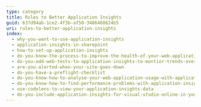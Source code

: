 ```yaml
---
type: category
title: Rules to Better Application Insights
guid: 637d94ab-1ce2-4f3b-af50-3486460624b5
uri: rules-to-better-application-insights
index:
  - why-you-want-to-use-application-insights
  - application-insights-in-sharepoint
  - how-to-set-up-application-insights
  - do-you-know-the-process-to-improve-the-health-of-your-web-application
  - do-you-add-web-tests-to-application-insights-to-montior-trends-over-time
  - are-you-alerted-when-your-site-goes-down
  - do-you-have-a-preflight-checklist
  - do-you-know-how-to-analyse-your-web-application-usage-with-application-insights
  - do-you-know-how-to-find-performance-problems-with-application-insights
  - use-codelens-to-view-your-application-insights-data
  - do-you-include-application-insights-for-visual-studio-online-in-your-website
---
```

